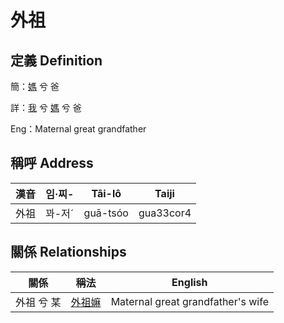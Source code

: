 # 外祖
## 定義 Definition
簡：[媽](member3.md) 兮 爸

詳：[我](member1.md) 兮 [媽](member3.md) 兮 爸

Eng：Maternal great grandfather

## 稱呼 Address

漢音 | 임·찌- | Tâi-lô | Taiji
--- | --- | --- | --- 
外祖 | 꽈-저ˊ | guā-tsóo | gua33cor4 


## 關係 Relationships

關係 | 稱法 | English
--- | --- | --- 
外祖 兮 某 | [外祖嫲](member45.md) | Maternal great grandfather's wife
